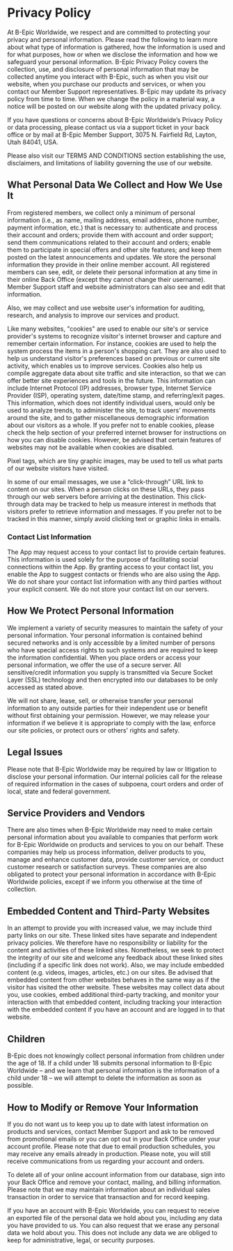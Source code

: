 # Privacy Policy
At B-Epic Worldwide, we respect and are committed to protecting your privacy and personal information. Please read the following to learn more about what type of information is gathered, how the information is used and for what purposes, how or when we disclose the information and how we safeguard your personal information. B-Epic Privacy Policy covers the collection, use, and disclosure of personal information that may be collected anytime you interact with B-Epic, such as when you visit our website, when you purchase our products and services, or when you contact our Member Support representatives. B-Epic may update its privacy policy from time to time. When we change the policy in a material way, a notice will be posted on our website along with the updated privacy policy.

If you have questions or concerns about B-Epic Worldwide’s Privacy Policy or data processing, please contact us via a support ticket in your back office or by mail at B-Epic Member Support, 3075 N. Fairfield Rd, Layton, Utah 84041, USA.

Please also visit our TERMS AND CONDITIONS section establishing the use, disclaimers, and limitations of liability governing the use of our website.

## What Personal Data We Collect and How We Use It
From registered members, we collect only a minimum of personal information (i.e., as name, mailing address, email address, phone number, payment information, etc.) that is necessary to: authenticate and process their account and orders; provide them with account and order support; send them communications related to their account and orders; enable them to participate in special offers and other site features; and keep them posted on the latest announcements and updates. We store the personal information they provide in their online member account. All registered members can see, edit, or delete their personal information at any time in their online Back Office (except they cannot change their username). Member Support staff and website administrators can also see and edit that information.

Also, we may collect and use website user's information for auditing, research, and analysis to improve our services and product.

Like many websites, "cookies" are used to enable our site's or service provider's systems to recognize visitor's internet browser and capture and remember certain information. For instance, cookies are used to help the system process the items in a person's shopping cart. They are also used to help us understand visitor's preferences based on previous or current site activity, which enables us to improve services. Cookies also help us compile aggregate data about site traffic and site interaction, so that we can offer better site experiences and tools in the future. This information can include Internet Protocol (IP) addresses, browser type, Internet Service Provider (ISP), operating system, date/time stamp, and referring/exit pages. This information, which does not identify individual users, would only be used to analyze trends, to administer the site, to track users’ movements around the site, and to gather miscellaneous demographic information about our visitors as a whole. If you prefer not to enable cookies, please check the help section of your preferred internet browser for instructions on how you can disable cookies. However, be advised that certain features of websites may not be available when cookies are disabled.

Pixel tags, which are tiny graphic images, may be used to tell us what parts of our website visitors have visited.

In some of our email messages, we use a “click-through” URL link to content on our sites. When a person clicks on these URLs, they pass through our web servers before arriving at the destination. This click-through data may be tracked to help us measure interest in methods that visitors prefer to retrieve information and messages. If you prefer not to be tracked in this manner, simply avoid clicking text or graphic links in emails.

### Contact List Information
The App may request access to your contact list to provide certain features. This information is used solely for the purpose of facilitating social connections within the App. By granting access to your contact list, you enable the App to suggest contacts or friends who are also using the App. We do not share your contact list information with any third parties without your explicit consent. We do not store your contact list on our servers.

## How We Protect Personal Information
We implement a variety of security measures to maintain the safety of your personal information. Your personal information is contained behind secured networks and is only accessible by a limited number of persons who have special access rights to such systems and are required to keep the information confidential. When you place orders or access your personal information, we offer the use of a secure server. All sensitive/credit information you supply is transmitted via Secure Socket Layer (SSL) technology and then encrypted into our databases to be only accessed as stated above.

We will not share, lease, sell, or otherwise transfer your personal information to any outside parties for their independent use or benefit without first obtaining your permission. However, we may release your information if we believe it is appropriate to comply with the law, enforce our site policies, or protect ours or others' rights and safety.

## Legal Issues
Please note that B-Epic Worldwide may be required by law or litigation to disclose your personal information. Our internal policies call for the release of required information in the cases of subpoena, court orders and order of local, state and federal government.

## Service Providers and Vendors
There are also times when B-Epic Worldwide may need to make certain personal information about you available to companies that perform work for B-Epic Worldwide on products and services to you on our behalf. These companies may help us process information, deliver products to you, manage and enhance customer data, provide customer service, or conduct customer research or satisfaction surveys. These companies are also obligated to protect your personal information in accordance with B-Epic Worldwide policies, except if we inform you otherwise at the time of collection.

## Embedded Content and Third-Party Websites
In an attempt to provide you with increased value, we may include third party links on our site. These linked sites have separate and independent privacy policies. We therefore have no responsibility or liability for the content and activities of these linked sites. Nonetheless, we seek to protect the integrity of our site and welcome any feedback about these linked sites (including if a specific link does not work). Also, we may include embedded content (e.g. videos, images, articles, etc.) on our sites. Be advised that embedded content from other websites behaves in the same way as if the visitor has visited the other website. These websites may collect data about you, use cookies, embed additional third-party tracking, and monitor your interaction with that embedded content, including tracking your interaction with the embedded content if you have an account and are logged in to that website.

## Children
B-Epic does not knowingly collect personal information from children under the age of 18. If a child under 18 submits personal information to B-Epic Worldwide – and we learn that personal information is the information of a child under 18 – we will attempt to delete the information as soon as possible.

## How to Modify or Remove Your Information
If you do not want us to keep you up to date with latest information on products and services, contact Member Support and ask to be removed from promotional emails or you can opt out in your Back Office under your account profile. Please note that due to email production schedules, you may receive any emails already in production. Please note, you will still receive communications from us regarding your account and orders.

To delete all of your online account information from our database, sign into your Back Office and remove your contact, mailing, and billing information. Please note that we may maintain information about an individual sales transaction in order to service that transaction and for record keeping.

If you have an account with B-Epic Worldwide, you can request to receive an exported file of the personal data we hold about you, including any data you have provided to us. You can also request that we erase any personal data we hold about you. This does not include any data we are obliged to keep for administrative, legal, or security purposes.

